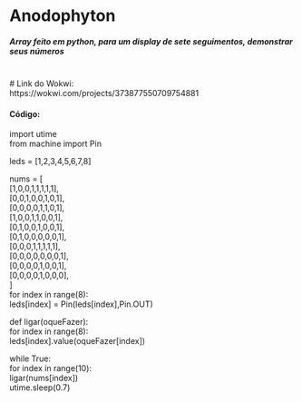 <h1> Anodophyton </h1>
<h5>Array feito em python, para um display de sete seguimentos, demonstrar seus números</h5>
<br>
# Link do Wokwi: <br>
https://wokwi.com/projects/373877550709754881

 <h4> Código: </h4>
 
import utime <br>
from machine import Pin <br>

leds = [1,2,3,4,5,6,7,8] <br>

nums = [ <br>
    [1,0,0,1,1,1,1,1], <br>
    [0,0,1,0,0,1,0,1], <br>
    [0,0,0,0,1,1,0,1], <br>
    [1,0,0,1,1,0,0,1], <br>
    [0,1,0,0,1,0,0,1], <br>
    [0,1,0,0,0,0,0,1], <br>
    [0,0,0,1,1,1,1,1], <br>
    [0,0,0,0,0,0,0,1], <br>
    [0,0,0,0,1,0,0,1], <br>
    [0,0,0,0,1,0,0,0], <br>
  ] <br>
for index in range(8): <br>
  leds[index] = Pin(leds[index],Pin.OUT) <br>

def ligar(oqueFazer): <br>
  for index in range(8): <br>
    leds[index].value(oqueFazer[index]) <br>

while True: <br>
  for index in range(10): <br>
    ligar(nums[index]) <br>
    utime.sleep(0.7) <br>



